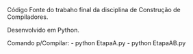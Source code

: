 Código Fonte do trabaho final da disciplina de Construção de Compiladores.

Desenvolvido em Python.


Comando p/Compilar:
    - python EtapaA.py
    - python EtapaAB.py
